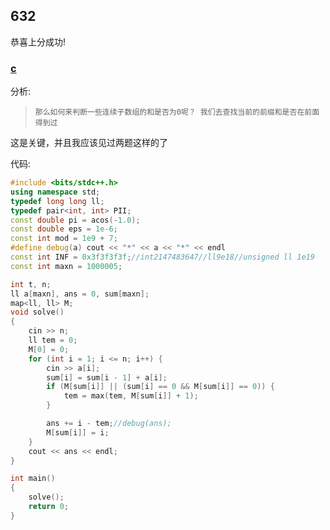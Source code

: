 ## 632

恭喜上分成功!

### [c](https://codeforces.ml/contest/1333/problem/C)

分析:

> `那么如何来判断一些连续子数组的和是否为0呢？ 我们去查找当前的前缀和是否在前面得到过`

这是关键，并且我应该见过两题这样的了

代码:

```c++
#include <bits/stdc++.h>
using namespace std;
typedef long long ll;
typedef pair<int, int> PII;
const double pi = acos(-1.0);
const double eps = 1e-6;
const int mod = 1e9 + 7;
#define debug(a) cout << "*" << a << "*" << endl
const int INF = 0x3f3f3f3f;//int2147483647//ll9e18//unsigned ll 1e19
const int maxn = 1000005;

int t, n;
ll a[maxn], ans = 0, sum[maxn];
map<ll, ll> M;
void solve()
{
    cin >> n;
    ll tem = 0;
    M[0] = 0;
    for (int i = 1; i <= n; i++) {
        cin >> a[i];
        sum[i] = sum[i - 1] + a[i];
        if (M[sum[i]] || (sum[i] == 0 && M[sum[i]] == 0)) {
            tem = max(tem, M[sum[i]] + 1);
        }

        ans += i - tem;//debug(ans);
        M[sum[i]] = i;
    }
    cout << ans << endl;
}

int main()
{
    solve();
    return 0;
}
```


